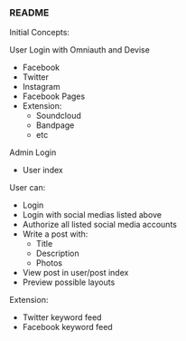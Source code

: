 ### README

Initial Concepts:

User Login with Omniauth and Devise
  * Facebook
  * Twitter
  * Instagram
  * Facebook Pages
  * Extension:
    * Soundcloud
    * Bandpage
    * etc

Admin Login
  * User index

User can:
  * Login
  * Login with social medias listed above
  * Authorize all listed social media accounts
  * Write a post with:
    * Title
    * Description
    * Photos
  * View post in user/post index
  * Preview possible layouts
  
Extension:
  * Twitter keyword feed
  * Facebook keyword feed

